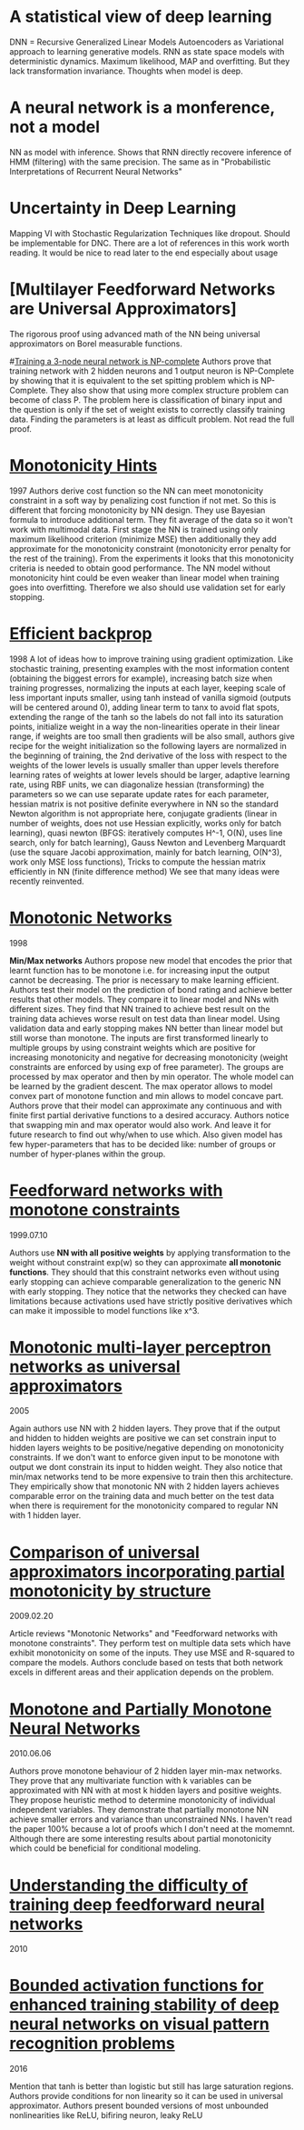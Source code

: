 # A statistical view of deep learning 
DNN = Recursive Generalized Linear Models
Autoencoders as Variational approach to learning generative models.
RNN as state space models with deterministic dynamics.
Maximum likelihood, MAP and overfitting. But they lack transformation invariance.
Thoughts when model is deep.

# A neural network is a monference, not a model
NN as model with inference. Shows that RNN directly recovere inference of HMM (filtering) with the same precision. The same as in 
"Probabilistic Interpretations of Recurrent Neural Networks"

# Uncertainty in Deep Learning
Mapping VI with Stochastic Regularization Techniques like dropout. Should  be implementable for DNC.
There are a lot of references in this work worth reading. It would be nice to read later to the end especially about usage 

# [Multilayer Feedforward Networks are Universal Approximators]
The rigorous proof using advanced math of the NN being universal approximators on Borel measurable functions.

#[Training a 3-node neural network is NP-complete]()
Authors prove that training network with 2 hidden neurons and 1 output neuron is NP-Complete by showing that it is equivalent 
to the set spitting problem which is NP-Complete. They also show that using more complex structure problem can become of class P.
The problem here is classification of binary input and the question is only if the set of weight exists to correctly classify
training data. Finding the parameters is at least as difficult problem. Not read the full proof.

# [Monotonicity Hints](https://papers.nips.cc/paper/1270-monotonicity-hints.pdf)
1997
Authors derive cost function so the NN can meet monotonicity constraint in a soft way by penalizing cost function if not met.
So this is different that forcing monotonicity by NN design. They use Bayesian formula to introduce additional term. They fit
average of the data so it won't work with multimodal data. 
First stage the NN is trained using only maximum likelihood criterion (minimize MSE) then additionally they add approximate for the monotonicity
constraint (monotonicity error penalty for the rest of the training). From the experiments it looks that this monotonicity
criteria is needed to obtain good performance. The NN model without monotonicity hint could be even weaker than linear model when
training goes into overfitting. Therefore we also should use validation set for early stopping.

# [Efficient backprop]()
1998
A lot of ideas how to improve training using gradient optimization. Like stochastic training, presenting examples
with the most information content (obtaining the biggest errors for example), increasing batch size when training
progresses, normalizing the inputs at each layer, keeping scale of less important inputs smaller, using tanh instead 
of vanilla sigmoid (outputs will be centered around 0), adding linear term to tanx to avoid flat spots, extending the 
range of the tanh so the labels do not fall into its saturation points, initialize weight in a way the non-linearities
operate in their linear range, if weights are too small then gradients will be also small, authors give recipe for the
weight initialization so the following layers are normalized in the beginning of training, the 2nd derivative of the loss
with respect to the weights of the lower levels is usually smaller than upper levels therefore learning rates of weights
at lower levels should be larger,  adaptive learning rate, using RBF units, we can diagonalize hessian (transforming) the 
parameters so we can use separate update rates for each parameter, hessian matrix is not positive definite everywhere
in NN so the standard Newton algorithm is not appropriate here, conjugate gradients (linear in number of weights, does
not use Hessian explicitly, works only for batch learning), quasi newton (BFGS: iteratively computes H^-1, O(N), uses 
line search, only for batch learning), Gauss Newton and Levenberg Marquardt (use the square Jacobi approximation, mainly
for batch learning, O(N^3), work only MSE loss functions), Tricks to compute the hessian matrix efficiently in NN (finite 
difference method) 
We see that many ideas were recently reinvented. 

# [Monotonic Networks](https://papers.nips.cc/paper/1358-monotonic-networks.pdf)
1998

**Min/Max networks**
Authors propose new model that encodes the prior that learnt function has to be monotone i.e. for increasing input the output 
cannot be decreasing. The prior is necessary to make learning efficient. Authors test their model on the prediction of bond rating and achieve 
better results that other models. They compare it to linear model and NNs with different sizes. They find that NN trained to achieve
best result on the training data achieves worse result on test data than linear model. Using validation data and early stopping makes NN better
than linear model but still worse than monotone.
The inputs are first transformed linearly to multiple groups by using constraint weights which are positive for increasing
monotonicity and negative for decreasing monotonicity (weight constraints are enforced by using exp of free parameter).
The groups are processed by max operator and then by min operator.
The whole model can be learned by the gradient descent.
The max operator allows to model convex part of monotone function and min allows to model concave part. Authors prove that their model
can approximate any continuous and with finite first partial derivative functions to a desired accuracy.
Authors notice that swapping min and max operator would also work. And leave it for future research to find out why/when to use which.
Also given model has few hyper-parameters that has to be decided like: number of groups or number of hyper-planes within the group.
  
# [Feedforward networks with monotone constraints](https://ieeexplore.ieee.org/document/832655/)
1999.07.10

Authors use **NN with all positive weights** by applying transformation to the weight without constraint exp(w) so they 
can approximate **all monotonic functions**. They should that this constraint networks even without using early stopping 
can achieve comparable generalization to the generic NN with early stopping. They notice that the networks they checked can have
limitations because activations used have strictly positive derivatives which can make it impossible to model functions like x^3.

# [Monotonic multi-layer perceptron networks as universal approximators](https://link.springer.com/chapter/10.1007/11550907_6)
2005

Again authors use NN with 2 hidden layers. They prove that if the output and hidden to hidden weights are positive we can set
constrain input to hidden layers weights to be positive/negative depending on monotonicity constraints. If we don't want to 
enforce given input to be monotone with output we dont constrain its input to hidden weight. They also notice that min/max
networks tend to be more expensive to train then this architecture. They empirically show that monotonic NN with 2 hidden 
layers achieves comparable error on the training data and much better on the test data when there is requirement for the monotonicity
compared to regular NN with 1 hidden layer.

# [Comparison of universal approximators incorporating partial monotonicity by structure](https://www.sciencedirect.com/science/article/pii/S0893608009002330)
2009.02.20

Article reviews "Monotonic Networks" and "Feedforward networks with monotone constraints". They perform test on multiple data sets
which have exhibit monotonicity on some of the inputs. They use MSE and R-squared to compare the models.
Authors conclude based on tests that both network excels in different areas and their application depends on the problem.

# [Monotone and Partially Monotone Neural Networks](https://ieeexplore.ieee.org/document/5443743/)
2010.06.06

Authors prove monotone behaviour of 2 hidden layer min-max networks. They prove that any multivariate function with k 
variables can be approximated with NN with at most k hidden layers and positive weights. They propose heuristic method 
to determine monotonicity of individual independent variables. They demonstrate that partially monotone NN achieve smaller
errors and variance than unconstrained NNs. I haven't read the paper 100% because a lot of proofs which I don't need at the momemnt.
Although there are some interesting results about partial monotonicity which could be beneficial for conditional modeling.

# [Understanding the difficulty of training deep feedforward neural networks]()
2010



# [Bounded activation functions for enhanced training stability of deep neural networks on visual pattern recognition problems]()
2016

Mention that tanh is better than logistic but still has large saturation regions. Authors provide conditions for
non linearity so it can be used in universal approximator. Authors present bounded versions of most unbounded 
nonlinearities like ReLU, bifiring neuron, leaky ReLU
